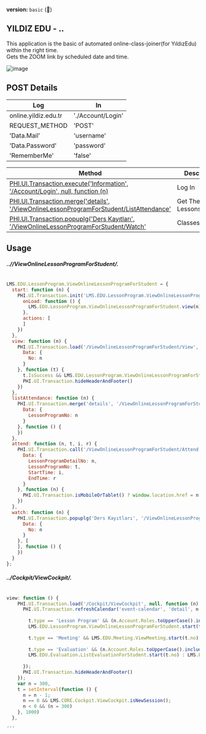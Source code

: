 **version:** `basic` (🎉)

## YILDIZ EDU - ..

This application is the basic of automated online-class-joiner(for YıldızEdu) within the right time. <br>
Gets the ZOOM link by scheduled date and time. 

![image](https://user-images.githubusercontent.com/84146574/146395856-01576f52-da40-4979-801d-d230c2f4f217.png)

## POST Details

| Log | In |
| - | - |
| online.yildiz.edu.tr | './Account/Login' |
| REQUEST_METHOD | 'POST' |
| 'Data.Mail' | 'username' |
| 'Data.Password' | 'password' |
| 'RememberMe' | 'false' |

| Method | Description |
--------- | -------- |
[PHI.UI.Transaction.execute('Information', '/Account/Login', null, function (n)](https://online.yildiz.edu.tr/Account/Login) | Log In
[PHI.UI.Transaction.merge('details', '/ViewOnlineLessonProgramForStudent/ListAttendance'](https://online.yildiz.edu.tr/ViewOnlineLessonProgramForStudent/ListAttendance) | Get The List Of Lessons/Classes
[PHI.UI.Transaction.popuplg('Ders Kayıtları', '/ViewOnlineLessonProgramForStudent/Watch'](https://online.yildiz.edu.tr/ViewOnlineLessonProgramForStudent/Watch) | Classes Records 


## Usage

##### ..//ViewOnlineLessonProgramForStudent/.
```js

LMS.EDU.LessonProgram.ViewOnlineLessonProgramForStudent = {
  start: function (n) {
    PHI.UI.Transaction.init('LMS.EDU.LessonProgram.ViewOnlineLessonProgramForStudent', {
      onLoad: function () {
        LMS.EDU.LessonProgram.ViewOnlineLessonProgramForStudent.view(n)
      },
      actions: [
      ]
    })
  },
  view: function (n) {
    PHI.UI.Transaction.load('/ViewOnlineLessonProgramForStudent/View', {
      Data: {
        No: n
      }
    }, function (t) {
      t.IsSuccess && LMS.EDU.LessonProgram.ViewOnlineLessonProgramForStudent.listAttendance(n);
      PHI.UI.Transaction.hideHeaderAndFooter()
    })
  },
  listAttendance: function (n) {
    PHI.UI.Transaction.merge('details', '/ViewOnlineLessonProgramForStudent/ListAttendance', {
      Data: {
        LessonProgramNo: n
      }
    }, function () {
    })
  },
  attend: function (n, t, i, r) {
    PHI.UI.Transaction.call('/ViewOnlineLessonProgramForStudent/Attend', {
      Data: {
        LessonProgramDetailNo: n,
        LessonProgramNo: t,
        StartTime: i,
        EndTime: r
      }
    }, function (n) {
      PHI.UI.Transaction.isMobileOrTablet() ? window.location.href = n.ScriptBag.RoomTypeId.toUpperCase() == '99A01A60-23B6-491E-902D-739388551E0D' ? n.ScriptBag.StudentJoinUrl + '?session=' + n.ScriptBag.Cookie : n.ScriptBag.StudentJoinUrl : n.ScriptBag.RoomTypeId.toUpperCase() == '99A01A60-23B6-491E-902D-739388551E0D' ? window.open(n.ScriptBag.StudentJoinUrl + '?session=' + n.ScriptBag.Cookie, 'Breeze', 'toolbar=no,menubar=no,width=800,height=600,resizable=yes') : window.open(n.ScriptBag.StudentJoinUrl)
    })
  },
  watch: function (n) {
    PHI.UI.Transaction.popuplg('Ders Kayıtları', '/ViewOnlineLessonProgramForStudent/Watch', {
      Data: {
        No: n
      }
    }, [
    ], function () {
    })
  }
};
```

##### ../Cockpit/ViewCockpit/.

```js

view: function () {
    PHI.UI.Transaction.load('/Cockpit/ViewCockpit', null, function (n) {
      PHI.UI.Transaction.refreshCalendar('event-calendar', 'detail', n.ScriptBag.Events, function (t) {
      
        t.type == 'Lesson Program' && (n.Account.Roles.toUpperCase().includes('4F17F639-335A-4CDF-9DB5-09B67C72D8B6') ?
        LMS.EDU.LessonProgram.ViewOnlineLessonProgramForStudent.start(t.no) : LMS.EDU.LessonProgram.ViewOnlineLessonProgramForInstructor.start(t.no));
        
        t.type == 'Meeting' && LMS.EDU.Meeting.ViewMeeting.start(t.no);
        
        t.type == 'Evaluation' && (n.Account.Roles.toUpperCase().includes('4F17F639-335A-4CDF-9DB5-09B67C72D8B6') ?
        LMS.EDU.Evaluation.ListEvaluationForStudent.start(t.no) : LMS.EDU.Evaluation.ListEvaluation.start(t.no))
        
      });
      PHI.UI.Transaction.hideHeaderAndFooter()
    });
    var n = 300,
    t = setInterval(function () {
      n = n - 1;
      n == 0 && LMS.CORE.Cockpit.ViewCockpit.isNewSession();
      n < 0 && (n = 300)
    }, 1000)
  },

´´´
